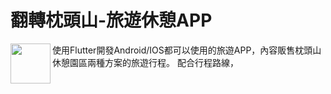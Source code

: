 # 翻轉枕頭山-旅遊休憩APP
<img width="64" src="https://user-images.githubusercontent.com/86880683/225522817-7192b99f-c9b1-4824-854d-3b98fab0f984.png" src="https://user-images.githubusercontent.com/86880683/225524704-03be7a6a-4ab2-4c02-92d4-6f66a3d93ce1.png" align="left" />
使用Flutter開發Android/IOS都可以使用的旅遊APP，內容販售枕頭山休憩園區兩種方案的旅遊行程。
配合行程路線，
